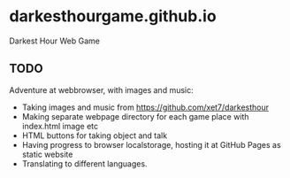 # darkesthourgame.github.io
Darkest Hour Web Game

## TODO

Adventure at webbrowser, with images and music:

- Taking images and music from https://github.com/xet7/darkesthour
- Making separate webpage directory for each game place with index.html image etc
- HTML buttons for taking object and talk
- Having progress to browser localstorage, hosting it at GitHub Pages as static website
- Translating to different languages.
